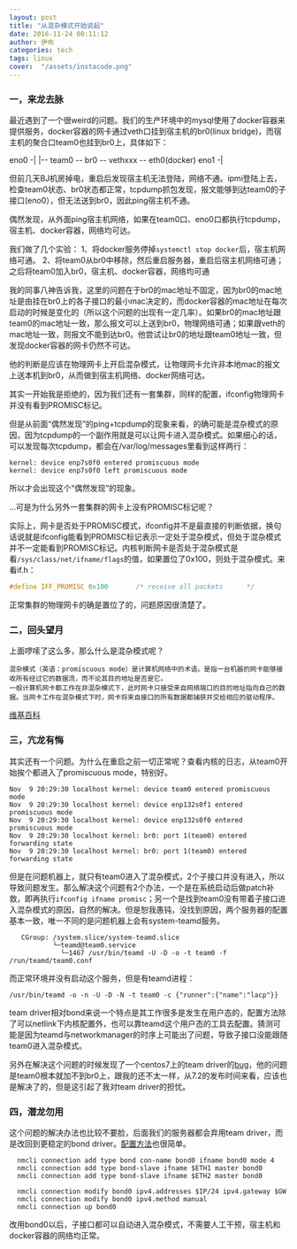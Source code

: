```yaml
---
layout: post
title: "从混杂模式开始说起"
date: 2016-11-24 00:11:12
author: 伊布
categories: tech
tags: linux
cover:  "/assets/instacode.png"
---
```


### 一，来龙去脉

最近遇到了一个很weird的问题。我们的生产环境中的mysql使用了docker容器来提供服务，docker容器的网卡通过veth口挂到宿主机的br0(linux bridge)，而宿主机的聚合口team0也挂到br0上，具体如下：

eno0 -|
      |-- team0 -- br0 -- vethxxx -- eth0(docker)
eno1 -|

但前几天BJ机房掉电，重启后发现宿主机无法登陆，网络不通。ipmi登陆上去，检查team0状态、br0状态都正常，tcpdump抓包发现，报文能够到达team0的子接口(eno0），但无法送到br0，因此ping宿主机不通。

偶然发现，从外面ping宿主机网络，如果在team0口、eno0口都执行tcpdump，宿主机、docker容器，网络均可达。

我们做了几个实验：
1、将docker服务停掉`systemctl stop docker`后，宿主机网络可通。
2、将team0从br0中移除，然后重启服务器，重启后宿主机网络可通；之后将team0加入br0，宿主机、docker容器，网络均可通

我的同事八神告诉我，这里的问题在于br0的mac地址不固定，因为br0的mac地址是由挂在br0上的各子接口的最小mac决定的，而docker容器的mac地址在每次启动的时候是变化的（所以这个问题的出现有一定几率）。如果br0的mac地址跟team0的mac地址一致，那么报文可以上送到br0，物理网络可通；如果跟veth的mac地址一致，则报文不能到达br0。他尝试让br0的地址跟team0地址一致，但发现docker容器的网卡仍然不可达。

他的判断是应该在物理网卡上开启混杂模式，让物理网卡允许非本地mac的报文上送本机到br0，从而做到宿主机网络、docker网络可达。

其实一开始我是拒绝的，因为我们还有一套集群，同样的配置，ifconfig物理网卡并没有看到PROMISC标记。

但是从前面“偶然发现”的ping+tcpdump的现象来看，的确可能是混杂模式的原因，因为tcpdump的一个副作用就是可以让网卡进入混杂模式。如果细心的话，可以发现每次tcpdump，都会在/var/log/messages里看到这样两行：

```
kernel: device enp7s0f0 entered promiscuous mode
kernel: device enp7s0f0 left promiscuous mode
```

所以才会出现这个“偶然发现”的现象。

...可是为什么另外一套集群的网卡上没有PROMISC标记呢？

实际上，网卡是否处于PROMISC模式，ifconfig并不是最直接的判断依据，换句话说就是ifconfig能看到PROMISC标记表示一定处于混杂模式，但处于混杂模式并不一定能看到PROMISC标记。内核判断网卡是否处于混杂模式是看`/sys/class/net/ifname/flags`的值，如果置位了0x100，则处于混杂模式。来看if.h：

```c
#define	IFF_PROMISC	0x100		/* receive all packets		*/
```

正常集群的物理网卡的确是置位了的，问题原因很清楚了。

### 二，回头望月

上面啰嗦了这么多，那么什么是混杂模式呢？

```
混杂模式（英语：promiscuous mode）是计算机网络中的术语。是指一台机器的网卡能够接收所有经过它的数据流，而不论其目的地址是否是它。
一般计算机网卡都工作在非混杂模式下，此时网卡只接受来自网络端口的目的地址指向自己的数据。当网卡工作在混杂模式下时，网卡将来自接口的所有数据都捕获并交给相应的驱动程序。
```

[维基百科](https://zh.wikipedia.org/wiki/%E6%B7%B7%E6%9D%82%E6%A8%A1%E5%BC%8F)

### 三，亢龙有悔

其实还有一个问题。为什么在重启之前一切正常呢？查看内核的日志，从team0开始挨个都进入了promiscuous mode，特别好。

```
Nov  9 20:29:30 localhost kernel: device team0 entered promiscuous mode
Nov  9 20:29:30 localhost kernel: device enp132s0f1 entered promiscuous mode
Nov  9 20:29:30 localhost kernel: device enp132s0f0 entered promiscuous mode
Nov  9 20:29:30 localhost kernel: br0: port 1(team0) entered forwarding state
Nov  9 20:29:30 localhost kernel: br0: port 1(team0) entered forwarding state
```

但是在问题机器上，就只有team0进入了混杂模式，2个子接口并没有进入，所以导致问题发生。那么解决这个问题有2个办法，一个是在系统启动后做patch补救，即再执行`ifconfig ifname promisc`；另一个是找到team0没有带着子接口进入混杂模式的原因，自然的解决。但是恕我愚钝，没找到原因，两个服务器的配置基本一致，唯一不同的是问题机器上会有system-teamd服务。

```
   CGroup: /system.slice/system-teamd.slice
           └─teamd@team0.service
             └─1467 /usr/bin/teamd -U -D -o -t team0 -f /run/teamd/team0.conf
```

而正常环境并没有启动这个服务，但是有teamd进程：

```
/usr/bin/teamd -o -n -U -D -N -t team0 -c {"runner":{"name":"lacp"}}
```

team driver相对bond来说一个特点是其工作很多是发生在用户态的，配置方法除了可以netlink下内核配置外，也可以靠teamd这个用户态的工具去配置。猜测可能是因为teamd与networkmanager的时序上可能出了问题，导致子接口没能跟随team0进入混杂模式。

另外在解决这个问题的时候发现了一个centos7上的team driver的[bug](https://bugzilla.redhat.com/show_bug.cgi?id=1183444)，他的问题是team0根本就加不到br0上，跟我的还不太一样，从7.2的发布时间来看，应该也是解决了的，但是这引起了我对team driver的担忧。


### 四，潜龙勿用

这个问题的解决办法也比较不要脸，后面我们的服务器都会弃用team driver，而是改回到更稳定的bond driver。[配置方法](https://access.redhat.com/documentation/en-US/Red_Hat_Enterprise_Linux/7/html/Networking_Guide/sec-Network_Bonding_Using_the_NetworkManager_Command_Line_Tool_nmcli.html)也很简单。

```
  nmcli connection add type bond con-name bond0 ifname bond0 mode 4
  nmcli connection add type bond-slave ifname $ETH1 master bond0
  nmcli connection add type bond-slave ifname $ETH2 master bond0

  nmcli connection modify bond0 ipv4.addresses $IP/24 ipv4.gateway $GW
  nmcli connection modify bond0 ipv4.method manual
  nmcli connection up bond0

```

改用bond0以后，子接口都可以自动进入混杂模式，不需要人工干预，宿主机和docker容器的网络均正常。

